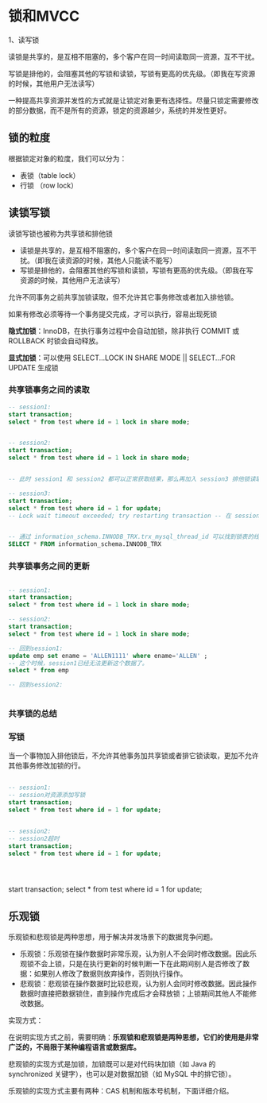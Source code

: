 # 锁和MVCC





1、读写锁

读锁是共享的，是互相不阻塞的，多个客户在同一时间读取同一资源，互不干扰。

写锁是排他的，会阻塞其他的写锁和读锁，写锁有更高的优先级。（即我在写资源的时候，其他用户无法读写）



一种提高共享资源并发性的方式就是让锁定对象更有选择性。尽量只锁定需要修改的部分数据，而不是所有的资源，锁定的资源越少，系统的并发性更好。





## 锁的粒度

根据锁定对象的粒度，我们可以分为：

- 表锁（table lock）
- 行锁 （row lock）



## 读锁写锁

读锁写锁也被称为共享锁和排他锁



- 读锁是共享的，是互相不阻塞的，多个客户在同一时间读取同一资源，互不干扰。（即我在读资源的时候，其他人只能读不能写）
- 写锁是排他的，会阻塞其他的写锁和读锁，写锁有更高的优先级。（即我在写资源的时候，其他用户无法读写）



允许不同事务之前共享加锁读取，但不允许其它事务修改或者加入排他锁。

如果有修改必须等待一个事务提交完成，才可以执行，容易出现死锁





**隐式加锁**：InnoDB，在执行事务过程中会自动加锁，除非执行 COMMIT 或 ROLLBACK 时锁会自动释放。

**显式加锁**：可以使用 SELECT...LOCK IN SHARE MODE || SELECT...FOR UPDATE 生成锁





### 共享锁事务之间的读取

```sql
-- session1:
start transaction;
select * from test where id = 1 lock in share mode;


-- session2:
start transaction;
select * from test where id = 1 lock in share mode;


-- 此时 session1 和 session2 都可以正常获取结果，那么再加入 session3 排他锁读取尝试

-- session3:
start transaction;
select * from test where id = 1 for update;
-- Lock wait timeout exceeded; try restarting transaction -- 在 session3 中则无法获取数据，直到超时或其它事物 commit


-- 通过 information_schema.INNODB_TRX.trx_mysql_thread_id 可以找到锁表的线程ID，再回 information_schema.`PROCESSLIST` 表里面去查，就可以找到响应的连接。
SELECT * FROM information_schema.INNODB_TRX

```

### 共享锁事务之间的更新

```sql

-- session1:
start transaction;
select * from test where id = 1 lock in share mode;

-- session2:
start transaction;
select * from test where id = 1 lock in share mode;

-- 回到session1:
update emp set ename = 'ALLEN1111' where ename='ALLEN' ;
-- 这个时候，session1已经无法更新这个数据了。
select * from emp 

-- 回到session2:



```



### 共享锁的总结





### 写锁

当一个事物加入排他锁后，不允许其他事务加共享锁或者排它锁读取，更加不允许其他事务修改加锁的行。

```sql

-- session1:
-- session对资源添加写锁
start transaction;
select * from test where id = 1 for update;


-- session2:
-- session2超时
start transaction;
select * from test where id = 1 for update;





```



start transaction;
select * from test where id = 1 for update;



## 乐观锁





乐观锁和悲观锁是两种思想，用于解决并发场景下的数据竞争问题。

- 乐观锁：乐观锁在操作数据时非常乐观，认为别人不会同时修改数据。因此乐观锁不会上锁，只是在执行更新的时候判断一下在此期间别人是否修改了数据：如果别人修改了数据则放弃操作，否则执行操作。
- 悲观锁：悲观锁在操作数据时比较悲观，认为别人会同时修改数据。因此操作数据时直接把数据锁住，直到操作完成后才会释放锁；上锁期间其他人不能修改数据。



实现方式：



在说明实现方式之前，需要明确：**乐观锁和悲观锁是两种思想，它们的使用是非常广泛的，不局限于某种编程语言或数据库。**

悲观锁的实现方式是加锁，加锁既可以是对代码块加锁（如 Java 的 synchronized 关键字），也可以是对数据加锁（如 MySQL 中的排它锁）。

乐观锁的实现方式主要有两种：CAS 机制和版本号机制，下面详细介绍。

### 